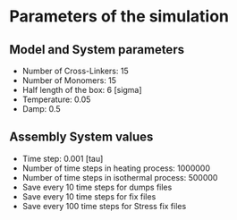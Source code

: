 # Parameters of the simulation


## Model and System parameters

- Number of Cross-Linkers: 15
- Number of Monomers: 15
- Half length of the box: 6 [sigma]
- Temperature: 0.05
- Damp: 0.5

 ## Assembly System values 

- Time step: 0.001 [tau]
- Number of time steps in heating process: 1000000
- Number of time steps in isothermal process: 500000
- Save every 10 time steps for dumps files
- Save every 10 time steps for fix files
- Save every 100 time steps for Stress fix files
